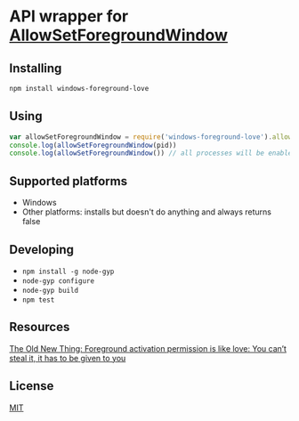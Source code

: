 # API wrapper for [AllowSetForegroundWindow](https://msdn.microsoft.com/en-us/library/windows/desktop/ms632668.aspx)

## Installing

```sh
npm install windows-foreground-love
```

## Using

```javascript
var allowSetForegroundWindow = require('windows-foreground-love').allowSetForegroundWindow
console.log(allowSetForegroundWindow(pid))
console.log(allowSetForegroundWindow()) // all processes will be enabled to set the foreground window
```

## Supported platforms
 * Windows
 * Other platforms: installs but doesn't do anything and always returns false

## Developing
 * `npm install -g node-gyp`
 * `node-gyp configure`
 * `node-gyp build`
 * `npm test`

## Resources
[The Old New Thing: Foreground activation permission is like love: You can’t steal it, it has to be given to you](https://blogs.msdn.microsoft.com/oldnewthing/20090220-00/?p=19083)

## License
[MIT](LICENSE)

